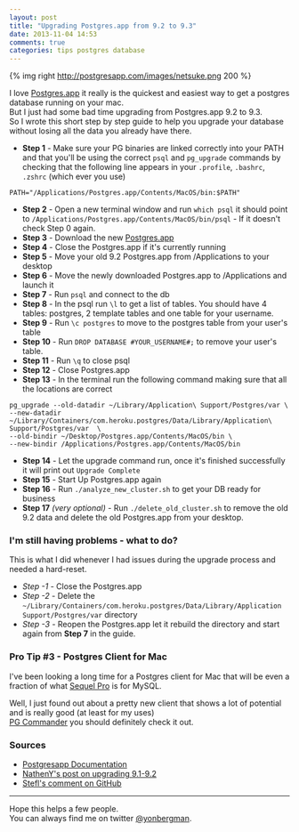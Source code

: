 ```yaml
---
layout: post
title: "Upgrading Postgres.app from 9.2 to 9.3"
date: 2013-11-04 14:53
comments: true
categories: tips postgres database
---
```


{% img right http://postgresapp.com/images/netsuke.png 200 %}

I love [Postgres.app](http://postgresapp.com/) it really is the quickest and easiest way to get a postgres database running on your mac.  
But I just had some bad time upgrading from Postgres.app 9.2 to 9.3.  
So I wrote this short step by step guide to help you upgrade your database without losing all the data you already have there.

* **Step 1** - Make sure your PG binaries are linked correctly into your PATH and that you'll be using the correct `psql` and `pg_upgrade` commands by checking that the following line appears in your `.profile`, `.bashrc`, `.zshrc` (which ever you use)  

```
PATH="/Applications/Postgres.app/Contents/MacOS/bin:$PATH"
```
* **Step 2** - Open a new terminal window and run `which psql` it should point to `/Applications/Postgres.app/Contents/MacOS/bin/psql` - If it doesn't check Step 0 again.
* **Step 3** - Download the new [Postgres.app](http://postgresapp.com/)
* **Step 4** - Close the Postgres.app if it's currently running
* **Step 5** - Move your old 9.2 Postgres.app from /Applications to your desktop
* **Step 6** - Move the newly downloaded Postgres.app to /Applications and launch it
* **Step 7** - Run `psql` and connect to the db
* **Step 8** - In the psql run `\l` to get a list of tables. You should have 4 tables: postgres, 2 template tables and one table for your username.
* **Step 9** - Run `\c postgres` to move to the postgres table from your user's table
* **Step 10** - Run `DROP DATABASE #YOUR_USERNAME#;` to remove your user's table.
* **Step 11** - Run `\q` to close psql
* **Step 12** - Close Postgres.app
* **Step 13** - In the terminal run the following command making sure that all the locations are correct

```
pg_upgrade --old-datadir ~/Library/Application\ Support/Postgres/var \
--new-datadir ~/Library/Containers/com.heroku.postgres/Data/Library/Application\ Support/Postgres/var  \
--old-bindir ~/Desktop/Postgres.app/Contents/MacOS/bin \
--new-bindir /Applications/Postgres.app/Contents/MacOS/bin
```
* **Step 14** - Let the upgrade command run, once it's finished successfully it will print out `Upgrade Complete`
* **Step 15** - Start Up Postgres.app again
* **Step 16** - Run `./analyze_new_cluster.sh` to get your DB ready for business
* **Step 17** _(very optional)_ - Run `./delete_old_cluster.sh` to remove the old 9.2 data and delete the old Postgres.app from your desktop.

### I'm still having problems - what to do?
This is what I did whenever I had issues during the upgrade process and needed a hard-reset.

* _Step -1_ - Close the Postgres.app
* _Step -2_ - Delete the `~/Library/Containers/com.heroku.postgres/Data/Library/Application Support/Postgres/var` directory 
* _Step -3_ - Reopen the Postgres.app let it rebuild the directory and start again from **Step 7** in the guide.

### Pro Tip #3 - Postgres Client for Mac

I've been looking a long time for a Postgres client for Mac that will be even a fraction of what [Sequel Pro](http://www.sequelpro.com/) is for MySQL.   

Well, I just found out about a pretty new client that shows a lot of potential and is really good (at least for my uses)  
[PG Commander](https://eggerapps.at/pgcommander/) you should definitely check it out.

### Sources
* [Postgresapp Documentation](http://postgresapp.com/documentation)
* [NathenY's post on upgrading 9.1-9.2](http://nathany.com/upgrading-postgres/)
* [Stefl's comment on GitHub](https://github.com/PostgresApp/PostgresApp/issues/86#issuecomment-24309379)

----

Hope this helps a few people.  
You can always find me on twitter [@yonbergman](http://twitter.com/yonbergman).


